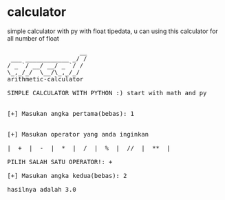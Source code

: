 # calculator
simple calculator with py
with float tipedata, u can using this calculator for all number of float

<pre>                    __
 ___ ____________ _/ /
/ _ `/ __/ __/ _ `/ / 
\_,_/_/  \__/\_,_/_/  
arithmetic-calculator
              
SIMPLE CALCULATOR WITH PYTHON :) start with math and py


[+] Masukan angka pertama(bebas): 1


[+] Masukan operator yang anda inginkan
                          
|  +  |  -  |  *  |  /  |  %  |  //  |  **  |

PILIH SALAH SATU OPERATOR!: +

[+] Masukan angka kedua(bebas): 2

hasilnya adalah 3.0


<pre>